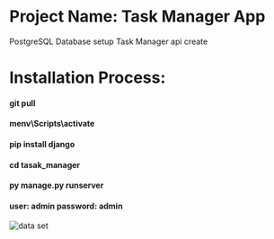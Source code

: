 # Project Name: Task Manager App
PostgreSQL Database setup
Task Manager api create
# Installation Process:
#### git pull
#### menv\Scripts\activate
#### pip install django
#### cd tasak_manager
#### py manage.py runserver
#### user: admin password: admin
![data set ](https://github.com/Fahad2021/task_manager/assets/77447208/d20ef3ae-a9be-4c50-816f-9b865367b53a)

 


